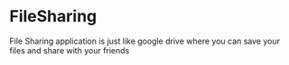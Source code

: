 # FileSharing
File Sharing application is just like google drive where you can save your files and share with your friends
